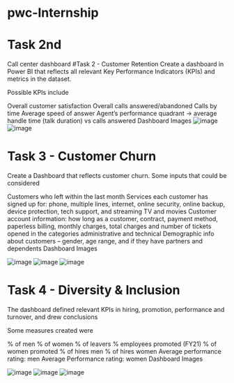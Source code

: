 # pwc-Internship

# Task 2nd 
Call center dashboard
#Task 2 - Customer Retention
Create a dashboard in Power BI that reflects all relevant Key Performance Indicators (KPIs) and metrics in the dataset.

Possible KPIs include

Overall customer satisfaction
Overall calls answered/abandoned
Calls by time
Average speed of answer
Agent’s performance quadrant -> average handle time (talk duration) vs calls answered
Dashboard Images
![image](https://github.com/Latasharma26/pwc-Internship-task-1-/assets/96385877/920cf4dc-9508-4ebc-9bf0-affecc40e232)
![image](https://github.com/Latasharma26/pwc-Internship-task-1-/assets/96385877/fda96fad-d5dd-4feb-9b20-3079a1ce3efb)

# Task 3 - Customer Churn
Create a Dashboard that reflects customer churn. Some inputs that could be considered

Customers who left within the last month
Services each customer has signed up for: phone, multiple lines, internet, online security, online backup, device protection, tech support, and streaming TV and movies
Customer account information: how long as a customer, contract, payment method, paperless billing, monthly charges, total charges and number of tickets opened in the categories administrative and technical
Demographic info about customers – gender, age range, and if they have partners and dependents
Dashboard Images

![image](https://github.com/Latasharma26/pwc-Internship/assets/96385877/a57af60c-036b-46f2-8eb5-b3859f766f50)
![image](https://github.com/Latasharma26/pwc-Internship/assets/96385877/71333769-1acb-413a-8cd5-9b79191c8ab2)
![image](https://github.com/Latasharma26/pwc-Internship/assets/96385877/d2d49f60-aab0-4040-a897-0d1765112672)

# Task 4 - Diversity & Inclusion
The dashboard defined relevant KPIs in hiring, promotion, performance and turnover, and drew conclusions

Some measures created were

% of men
% of women
% of leavers
% employees promoted (FY21)
% of women promoted
% of hires men
% of hires women
Average performance rating: men
Average Performance rating: women
Dashboard Images

![image](https://github.com/Latasharma26/pwc-Internship/assets/96385877/9c4645dc-9ed2-46be-b167-86c0142792fc)
![image](https://github.com/Latasharma26/pwc-Internship/assets/96385877/e854c351-2fc1-4db5-b10d-9add9fed675f)
![image](https://github.com/Latasharma26/pwc-Internship/assets/96385877/8d4f0b7f-dd1c-4b4b-9487-d0bb3c92bf39)










